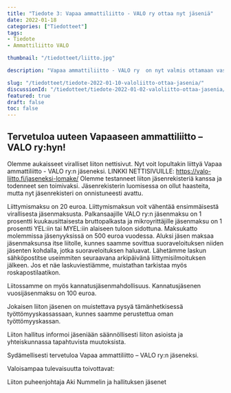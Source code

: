 ```yaml
---
title: "Tiedote 3: Vapaa ammattiliitto - VALO ry ottaa nyt jäseniä"
date: 2022-01-18
categories: ["Tiedotteet"]
tags:
- Tiedote
- Ammattiliitto VALO

thumbnail: "/tiedotteet/liitto.jpg"

description: "Vapaa ammattiliitto - VALO ry  on nyt valmis ottamaan vastaan uusia jäseniä, tervetuloa"

slug: "/tiedotteet/tiedote-2022-01-10-valoliitto-ottaa-jasenia/"
discussionId: "/tiedotteet/tiedote-2022-01-02-valoliitto-ottaa-jasenia/"
featured: true
draft: false
toc: false
---
```


## Tervetuloa uuteen Vapaaseen ammattiliitto – VALO ry:hyn!


Olemme aukaisseet viralliset liiton nettisivut. Nyt voit lopultakin liittyä Vapaa ammattiliitto - VALO ry:n jäseneksi. 
LINKKI NETTISIVUILLE: https://valo-liitto.fi/jaseneksi-lomake/
Olemme testanneet liiton jäsenrekisteriä kanssa ja todenneet sen toimivaksi. Jäsenrekisterin luomisessa on ollut haasteita, mutta nyt jäsenrekisteri on onnistuneesti avattu.

Liittymismaksu on 20 euroa. Liittymismaksun voit vähentää ensimmäisestä virallisesta jäsenmaksusta. Palkansaajille VALO ry:n jäsenmaksu on 1 prosentti kuukausittaisesta bruttopalkasta ja mikroyrittäjille jäsenmaksu on 1 prosentti YEL:iin tai MYEL:iin alaiseen tuloon sidottuna. Maksukatto molemmissa jäsenyyksissä on 500 euroa vuodessa. 
Aluksi jäsen maksaa jäsenmaksunsa itse liitolle, kunnes saamme sovittua suoraveloituksen niiden jäsenten kohdalla, jotka suoraveloituksen haluavat. Lähetämme laskun sähköpostitse useimmiten seuraavana arkipäivänä liittymisilmoituksen jälkeen. Jos et näe laskuviestiämme, muistathan tarkistaa myös roskapostilaatikon.

Liitossamme on myös kannatusjäsenmahdollisuus. Kannatusjäsenen vuosijäsenmaksu on 100 euroa. 

Jokaisen liiton jäsenen on muistettava pysyä tämänhetkisessä työttömyyskassassaan, kunnes saamme perustettua oman työttömyyskassan.

Liiton hallitus informoi jäseniään säännöllisesti liiton asioista ja yhteiskunnassa tapahtuvista muutoksista.

Sydämellisesti tervetuloa Vapaa ammattiliitto – VALO ry:n jäseneksi.

Valoisampaa tulevaisuutta toivottavat:

Liiton puheenjohtaja Aki Nummelin ja hallituksen jäsenet